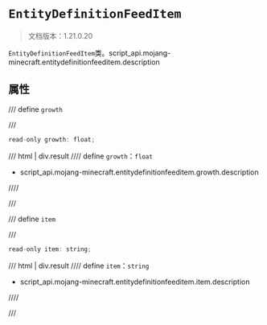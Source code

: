 # `EntityDefinitionFeedItem`

> 文档版本：1.21.0.20

`EntityDefinitionFeedItem`类。script_api.mojang-minecraft.entitydefinitionfeeditem.description

## 属性

/// define
`growth`


///

```js
read-only growth: float;
```

/// html | div.result
//// define
`growth`：`float`

- script_api.mojang-minecraft.entitydefinitionfeeditem.growth.description


////

///


/// define
`item`


///

```js
read-only item: string;
```

/// html | div.result
//// define
`item`：`string`

- script_api.mojang-minecraft.entitydefinitionfeeditem.item.description


////

///

